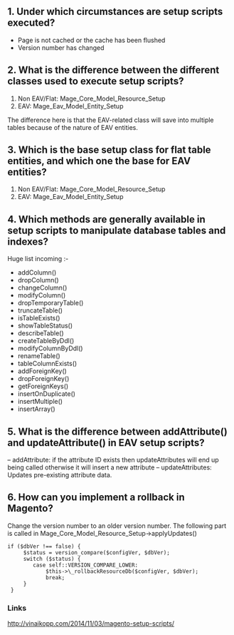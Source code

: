 ## 1. Under which circumstances are setup scripts executed?

- Page is not cached or the cache has been flushed
- Version number has changed

## 2. What is the difference between the different classes used to execute setup scripts?

1. Non EAV/Flat: Mage_Core_Model_Resource_Setup
2. EAV: Mage_Eav_Model_Entity_Setup 

The difference here is that the EAV-related class will save into multiple tables because of the nature of EAV entities.

## 3. Which is the base setup class for flat table entities, and which one the base for EAV entities?

1. Non EAV/Flat: Mage_Core_Model_Resource_Setup
2. EAV: Mage_Eav_Model_Entity_Setup

## 4. Which methods are generally available in setup scripts to manipulate database tables and indexes?
Huge list incoming :- 

- addColumn()
- dropColumn()
- changeColumn()
- modifyColumn()
- dropTemporaryTable()
- truncateTable()
- isTableExists()
- showTableStatus()
- describeTable()
- createTableByDdl()
- modifyColumnByDdl()
- renameTable()
- tableColumnExists()
- addForeignKey()
- dropForeignKey()
- getForeignKeys()
- insertOnDuplicate()
- insertMultiple()
- insertArray()

## 5. What is the difference between addAttribute() and updateAttribute() in EAV setup scripts?

– addAttribute: if the attribute ID exists then updateAttributes will end up being called otherwise it will insert a new attribute
– updateAttributes: Updates pre-existing attribute data.

## 6. How can you implement a rollback in Magento?

Change the version number to an older version number. The following part is called in Mage_Core_Model_Resource_Setup->applyUpdates()

    if ($dbVer !== false) {
         $status = version_compare($configVer, $dbVer);
         switch ($status) {
            case self::VERSION_COMPARE_LOWER:
                $this->\_rollbackResourceDb($configVer, $dbVer);
                break;
         }
     }

### Links

http://vinaikopp.com/2014/11/03/magento-setup-scripts/